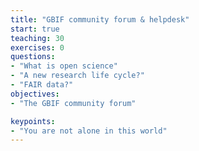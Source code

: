 ```yaml
---
title: "GBIF community forum & helpdesk"
start: true
teaching: 30
exercises: 0
questions:
- "What is open science"
- "A new research life cycle?"
- "FAIR data?"
objectives:
- "The GBIF community forum"

keypoints:
- "You are not alone in this world"
---
```



